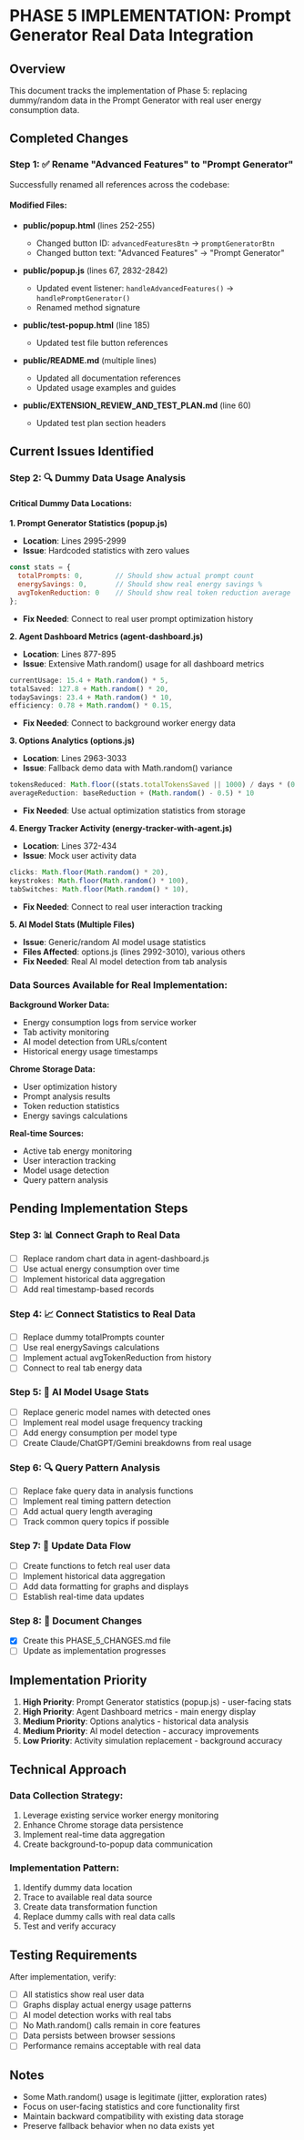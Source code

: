 # PHASE 5 IMPLEMENTATION: Prompt Generator Real Data Integration

## Overview
This document tracks the implementation of Phase 5: replacing dummy/random data in the Prompt Generator with real user energy consumption data.

## Completed Changes

### Step 1: ✅ Rename "Advanced Features" to "Prompt Generator"
Successfully renamed all references across the codebase:

#### Modified Files:
- **public/popup.html** (lines 252-255)
  - Changed button ID: `advancedFeaturesBtn` → `promptGeneratorBtn`
  - Changed button text: "Advanced Features" → "Prompt Generator"

- **public/popup.js** (lines 67, 2832-2842)
  - Updated event listener: `handleAdvancedFeatures()` → `handlePromptGenerator()`
  - Renamed method signature

- **public/test-popup.html** (line 185)
  - Updated test file button references

- **public/README.md** (multiple lines)
  - Updated all documentation references
  - Updated usage examples and guides

- **public/EXTENSION_REVIEW_AND_TEST_PLAN.md** (line 60)
  - Updated test plan section headers

## Current Issues Identified

### Step 2: 🔍 Dummy Data Usage Analysis

#### Critical Dummy Data Locations:

**1. Prompt Generator Statistics (popup.js)**
- **Location**: Lines 2995-2999
- **Issue**: Hardcoded statistics with zero values
```javascript
const stats = {
  totalPrompts: 0,        // Should show actual prompt count
  energySavings: 0,       // Should show real energy savings %
  avgTokenReduction: 0    // Should show real token reduction average
};
```
- **Fix Needed**: Connect to real user prompt optimization history

**2. Agent Dashboard Metrics (agent-dashboard.js)**
- **Location**: Lines 877-895
- **Issue**: Extensive Math.random() usage for all dashboard metrics
```javascript
currentUsage: 15.4 + Math.random() * 5,
totalSaved: 127.8 + Math.random() * 20,
todaySavings: 23.4 + Math.random() * 10,
efficiency: 0.78 + Math.random() * 0.15,
```
- **Fix Needed**: Connect to background worker energy data

**3. Options Analytics (options.js)**
- **Location**: Lines 2963-3033
- **Issue**: Fallback demo data with Math.random() variance
```javascript
tokensReduced: Math.floor((stats.totalTokensSaved || 1000) / days * (0.8 + Math.random() * 0.4)),
averageReduction: baseReduction + (Math.random() - 0.5) * 10
```
- **Fix Needed**: Use actual optimization statistics from storage

**4. Energy Tracker Activity (energy-tracker-with-agent.js)**
- **Location**: Lines 372-434
- **Issue**: Mock user activity data
```javascript
clicks: Math.floor(Math.random() * 20),
keystrokes: Math.floor(Math.random() * 100),
tabSwitches: Math.floor(Math.random() * 10),
```
- **Fix Needed**: Connect to real user interaction tracking

**5. AI Model Stats (Multiple Files)**
- **Issue**: Generic/random AI model usage statistics
- **Files Affected**: options.js (lines 2992-3010), various others
- **Fix Needed**: Real AI model detection from tab analysis

### Data Sources Available for Real Implementation:

**Background Worker Data:**
- Energy consumption logs from service worker
- Tab activity monitoring
- AI model detection from URLs/content
- Historical energy usage timestamps

**Chrome Storage Data:**
- User optimization history
- Prompt analysis results  
- Token reduction statistics
- Energy savings calculations

**Real-time Sources:**
- Active tab energy monitoring
- User interaction tracking
- Model usage detection
- Query pattern analysis

## Pending Implementation Steps

### Step 3: 📊 Connect Graph to Real Data
- [ ] Replace random chart data in agent-dashboard.js
- [ ] Use actual energy consumption over time
- [ ] Implement historical data aggregation
- [ ] Add real timestamp-based records

### Step 4: 📈 Connect Statistics to Real Data  
- [ ] Replace dummy totalPrompts counter
- [ ] Use real energySavings calculations
- [ ] Implement actual avgTokenReduction from history
- [ ] Connect to real tab energy data

### Step 5: 🤖 AI Model Usage Stats
- [ ] Replace generic model names with detected ones
- [ ] Implement real model usage frequency tracking
- [ ] Add energy consumption per model type
- [ ] Create Claude/ChatGPT/Gemini breakdowns from real usage

### Step 6: 🔍 Query Pattern Analysis
- [ ] Replace fake query data in analysis functions
- [ ] Implement real timing pattern detection
- [ ] Add actual query length averaging
- [ ] Track common query topics if possible

### Step 7: 🔄 Update Data Flow
- [ ] Create functions to fetch real user data
- [ ] Implement historical data aggregation
- [ ] Add data formatting for graphs and displays
- [ ] Establish real-time data updates

### Step 8: 📝 Document Changes
- [x] Create this PHASE_5_CHANGES.md file
- [ ] Update as implementation progresses

## Implementation Priority

1. **High Priority**: Prompt Generator statistics (popup.js) - user-facing stats
2. **High Priority**: Agent Dashboard metrics - main energy display  
3. **Medium Priority**: Options analytics - historical data analysis
4. **Medium Priority**: AI model detection - accuracy improvements
5. **Low Priority**: Activity simulation replacement - background accuracy

## Technical Approach

### Data Collection Strategy:
1. Leverage existing service worker energy monitoring
2. Enhance Chrome storage data persistence  
3. Implement real-time data aggregation
4. Create background-to-popup data communication

### Implementation Pattern:
1. Identify dummy data location
2. Trace to available real data source
3. Create data transformation function
4. Replace dummy calls with real data calls
5. Test and verify accuracy

## Testing Requirements

After implementation, verify:
- [ ] All statistics show real user data
- [ ] Graphs display actual energy usage patterns  
- [ ] AI model detection works with real tabs
- [ ] No Math.random() calls remain in core features
- [ ] Data persists between browser sessions
- [ ] Performance remains acceptable with real data

## Notes

- Some Math.random() usage is legitimate (jitter, exploration rates)
- Focus on user-facing statistics and core functionality first
- Maintain backward compatibility with existing data storage
- Preserve fallback behavior when no data exists yet